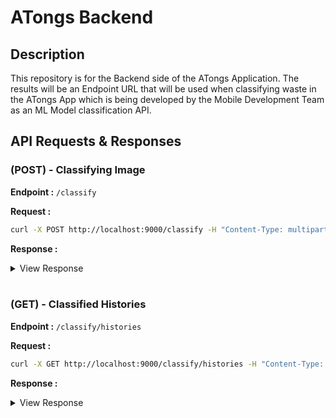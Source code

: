 # ATongs Backend

## Description
This repository is for the Backend side of the ATongs Application. The results will be an Endpoint URL that will be used when classifying waste in the ATongs App which is being developed by the Mobile Development Team as an ML Model classification API.

## API Requests & Responses

### (POST) - Classifying Image

**Endpoint :** `/classify`

**Request :**

```bash
curl -X POST http://localhost:9000/classify -H "Content-Type: multipart/form-data" -F "image=@biological-1.jpg"
```

**Response :**

<details>
  <summary>View Response</summary>
  
  ```
    {
      "status": "success",
      "message": "Model is classified successfully",
      "data": {
        "id": "f499550d-3c4a-4717-8b08-0e4ad116af30",
        "result": {
          "label": "biological",
          "probability": 1,
          "message": "Classified as: biological"
        },
        "createdAt": "2024-06-11T07:12:22.754Z"
      }
    }
  ```

</details>

<br>

### (GET) - Classified Histories

**Endpoint :** `/classify/histories`

**Request :**

```bash
curl -X GET http://localhost:9000/classify/histories -H "Content-Type: multipart/form-data"
```

**Response :**

<details>
  <summary>View Response</summary>

  ```
    {
      "status": "success",
      "message": "Classification histories fetched successfully",
      "data": [
        {
          "result": {
            "probability": 0.9999983310699463,
            "label": "glass",
            "message": "Classified as: glass"
          },
          "createdAt": "2024-06-11T07:15:07.373Z",
          "imageUrl": "https://storage.googleapis.com/atongs_bucket_images/images/f1b257fc-0570-4440-849a-5b47dbf5aac1.jpg",
          "id": "9c34bc3a-4f90-4442-b5c6-dc07aa8de791"
        },
        {
          "result": {
            "probability": 0.5176808834075928,
            "label": "plastic",
            "message": "Classified as: plastic"
          },
          "createdAt": "2024-06-11T07:13:55.519Z",
          "imageUrl": "https://storage.googleapis.com/atongs_bucket_images/images/44e56031-f883-470e-b59a-82b326702385.jpg",
          "id": "b1c6d175-e38c-4c3f-9355-ba5e25103d16"
        },
        {
          "result": {
            "probability": 1,
            "label": "biological",
            "message": "Classified as: biological"
          },
          "createdAt": "2024-06-11T07:12:22.754Z",
          "imageUrl": "https://storage.googleapis.com/atongs_bucket_images/images/1cf18867-7e71-406a-bd53-84f7bda826f8.jpg",
          "id": "f499550d-3c4a-4717-8b08-0e4ad116af30"
        }
      ]
    }
  ```

</details>